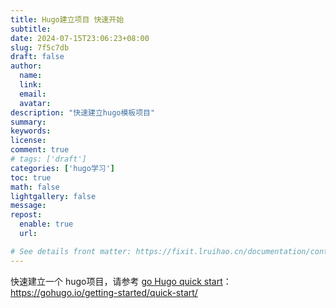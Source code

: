 ```yaml
---
title: Hugo建立项目 快速开始
subtitle:
date: 2024-07-15T23:06:23+08:00
slug: 7f5c7db
draft: false
author:
  name:
  link:
  email:
  avatar:
description: "快速建立hugo模板项目"
summary:
keywords:
license:
comment: true
# tags: ['draft']
categories: ['hugo学习']
toc: true
math: false
lightgallery: false
message:
repost:
  enable: true
  url:

# See details front matter: https://fixit.lruihao.cn/documentation/content-management/introduction/#front-matter
---
```

快速建立一个 hugo项目，请参考
[go Hugo quick start](https://gohugo.io/getting-started/quick-start/)：https://gohugo.io/getting-started/quick-start/<!--more-->
